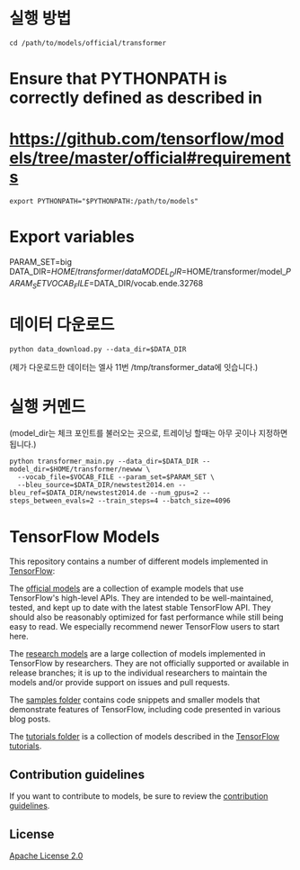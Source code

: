 # 실행 방법
```
cd /path/to/models/official/transformer
```
# Ensure that PYTHONPATH is correctly defined as described in
# https://github.com/tensorflow/models/tree/master/official#requirements
``` 
export PYTHONPATH="$PYTHONPATH:/path/to/models"
```
# Export variables
PARAM_SET=big
DATA_DIR=$HOME/transformer/data
MODEL_DIR=$HOME/transformer/model_$PARAM_SET
VOCAB_FILE=$DATA_DIR/vocab.ende.32768

# 데이터 다운로드
```
python data_download.py --data_dir=$DATA_DIR
```
(제가 다운로드한 데이터는 엘사 11번 /tmp/transformer_data에 잇습니다.)

# 실행 커멘드 
(model_dir는 체크 포인트를 불러오는 곳으로, 트레이닝 할때는 아무 곳이나 지정하면 됩니다.)
```
python transformer_main.py --data_dir=$DATA_DIR --model_dir=$HOME/transformer/newww \
  --vocab_file=$VOCAB_FILE --param_set=$PARAM_SET \
  --bleu_source=$DATA_DIR/newstest2014.en --bleu_ref=$DATA_DIR/newstest2014.de --num_gpus=2 --steps_between_evals=2 --train_steps=4 --batch_size=4096
```



# TensorFlow Models

This repository contains a number of different models implemented in [TensorFlow](https://www.tensorflow.org):

The [official models](official) are a collection of example models that use TensorFlow's high-level APIs. They are intended to be well-maintained, tested, and kept up to date with the latest stable TensorFlow API. They should also be reasonably optimized for fast performance while still being easy to read. We especially recommend newer TensorFlow users to start here.

The [research models](https://github.com/tensorflow/models/tree/master/research) are a large collection of models implemented in TensorFlow by researchers. They are not officially supported or available in release branches; it is up to the individual researchers to maintain the models and/or provide support on issues and pull requests.

The [samples folder](samples) contains code snippets and smaller models that demonstrate features of TensorFlow, including code presented in various blog posts.

The [tutorials folder](tutorials) is a collection of models described in the [TensorFlow tutorials](https://www.tensorflow.org/tutorials/).

## Contribution guidelines

If you want to contribute to models, be sure to review the [contribution guidelines](CONTRIBUTING.md).

## License

[Apache License 2.0](LICENSE)
